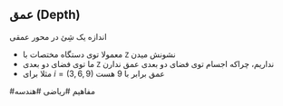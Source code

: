 ## عمق (Depth)
اندازه یک شِئ در محور عمقی
- معمولا توی دستگاه مختصات با `Z` نشونش میدن
- ما توی فضای دو بعدی `Z` نداریم، چراکه اجسام توی فضای دو بعدی عمق ندارن
- مثلا برای $i=(3,6,9)$ عمق برابر با 9 هست

#مفاهیم #ریاضی #هندسه 